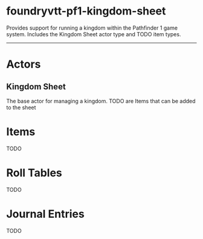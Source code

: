 # foundryvtt-pf1-kingdom-sheet

Provides support for running a kingdom within the Pathfinder 1 game system. Includes the Kingdom Sheet actor type and TODO item types.

---

# Actors

## Kingdom Sheet

The base actor for managing a kingdom. TODO are Items that can be added to the sheet

# Items

TODO

# Roll Tables

TODO

# Journal Entries

TODO
